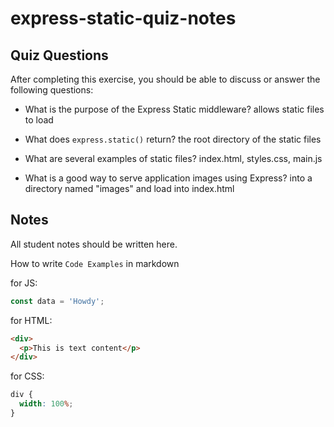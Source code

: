 # express-static-quiz-notes

## Quiz Questions

After completing this exercise, you should be able to discuss or answer the following questions:

- What is the purpose of the Express Static middleware?
  allows static files to load

- What does `express.static()` return?
  the root directory of the static files

- What are several examples of static files?
  index.html, styles.css, main.js

- What is a good way to serve application images using Express?
  into a directory named "images" and load into index.html

## Notes

All student notes should be written here.

How to write `Code Examples` in markdown

for JS:

```javascript
const data = 'Howdy';
```

for HTML:

```html
<div>
  <p>This is text content</p>
</div>
```

for CSS:

```css
div {
  width: 100%;
}
```

